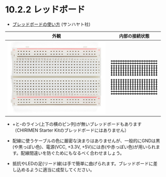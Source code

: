 # 10.2.2 レッドボード
- [ブレッドボードの使い方](https://shop.sunhayato.co.jp/blogs/problem-solving/breadboard) (サンハヤト社)

| 外観                            | 内部の接続状態                            |
| ------------------------------- | ----------------------------------------- |
| ![外観](./imgs/breadboardImg.jpg) | ![内部の接続状態](./imgs/breadboardSch.png) |

* +と-のライン(上下の横のピン列)が無いブレッドボードもあります（CHIRIMEN Starter Kitのブレッドボードにはありません）

* 配線に使うケーブルの色に厳密な決まりはありませんが、一般的にGNDは黒(や黒っぽい色)、電源(VCC, +3.3V, +5V)には赤(や赤っぽい色)が用いられます。配線間違いを防ぐためにもなるべく合わせましょう。
* 抵抗やLEDの足(リード線)は手で簡単に曲げられます。ブレッドボードに差し込めるように適当に成型してください。
